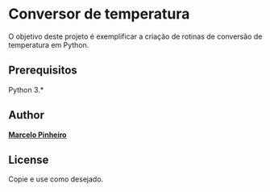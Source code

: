 # Conversor de temperatura

O objetivo deste projeto é exemplificar a criação de rotinas de conversão de temperatura em Python.

## Prerequisitos

Python 3.*

## Author

[**Marcelo Pinheiro**](https://github.com/mpinheir)

## License

Copie e use como desejado.

